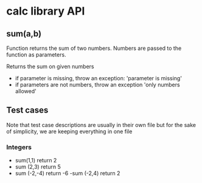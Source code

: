 # calc library API

## **sum(a,b)**

Function returns the sum of two numbers. Numbers are passed to the function as parameters.

Returns the sum on given numbers

- if parameter is missing, throw an exception: 'parameter is missing'
- if parameters are not numbers, throw an exception 'only numbers allowed'

## Test cases

Note that test case descriptions are usually in their own file but for the sake of simplicity, we are keeping everything in one file

### Integers

- sum(1,1) return 2
- sum (2,3) return 5
- sum (-2,-4) return -6
  -sum (-2,4) return 2
